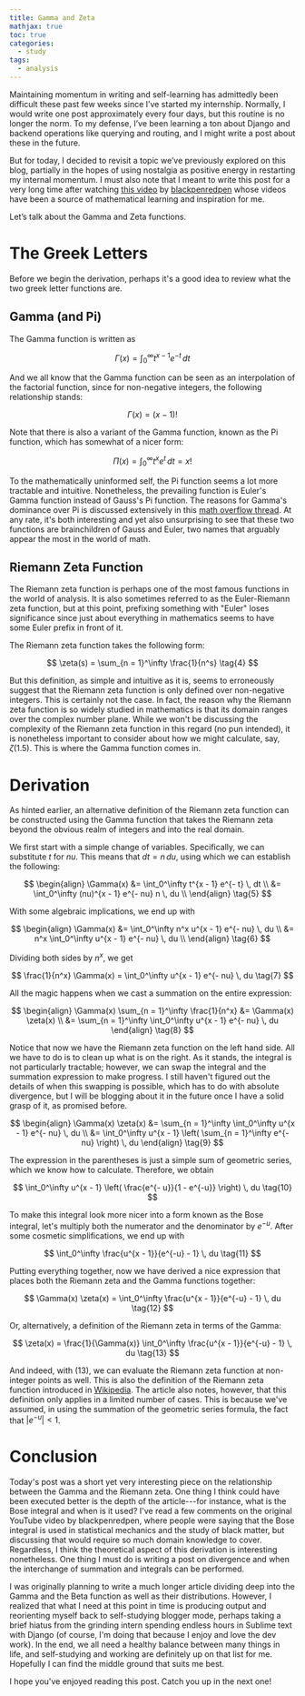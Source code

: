 ```yaml
---
title: Gamma and Zeta
mathjax: true
toc: true
categories:
  - study
tags:
  - analysis
---
```


Maintaining momentum in writing and self-learning has admittedly been difficult these past few weeks since I’ve started my internship. Normally, I would write one post approximately every four days, but this routine is no longer the norm. To my defense, I’ve been learning a ton about Django and backend operations like querying and routing, and I might write a post about these in the future. 

But for today, I decided to revisit a topic we’ve previously explored on this blog, partially in the hopes of using nostalgia as positive energy in restarting my internal momentum. I must also note that I meant to write this post for a very long time after watching [this video](https://www.youtube.com/watch?v=ctG4YgMs74w) by [blackpenredpen](https://www.youtube.com/channel/UC_SvYP0k05UKiJ_2ndB02IA) whose videos have been a source of mathematical learning and inspiration for me. 

Let’s talk about the Gamma and Zeta functions.

# The Greek Letters

Before we begin the derivation, perhaps it's a good idea to review what the two greek letter functions are.

## Gamma (and Pi)

The Gamma function is written as 


$$
\Gamma(x) = \int_0^\infty t^{x - 1} e^{- t} \, dt \tag{1}
$$



And we all know that the Gamma function can be seen as an interpolation of the factorial function, since for non-negative integers, the following relationship stands:


$$
\Gamma(x) = (x - 1)! \tag{2}
$$


Note that there is also a variant of the Gamma function, known as the Pi function, which has somewhat of a nicer form:


$$
\Pi(x) = \int_0^\infty t^x e^t \, dt = x! \tag{3}
$$


To the mathematically uninformed self, the Pi function seems a lot more tractable and intuitive. Nonetheless, the prevailing function is Euler's Gamma function instead of Gauss's Pi function. The reasons for Gamma's dominance over Pi is discussed extensively in this [math overflow thread](https://mathoverflow.net/questions/20960/why-is-the-gamma-function-shifted-from-the-factorial-by-1). At any rate, it's both interesting and yet also unsurprising to see that these two functions are brainchildren of Gauss and Euler, two names that arguably appear the most in the world of math.

## Riemann Zeta Function

The Riemann zeta function is perhaps one of the most famous functions in the world of analysis. It is also sometimes referred to as the Euler-Riemann zeta function, but at this point, prefixing something with "Euler" loses significance since just about everything in mathematics seems to have some Euler prefix in front of it. 

The Riemann zeta function takes the following form:


$$
\zeta(s) = \sum_{n = 1}^\infty \frac{1}{n^s} \tag{4}
$$


But this definition, as simple and intuitive as it is, seems to erroneously suggest that the Riemann zeta function is only defined over non-negative integers. This is certainly not the case. In fact, the reason why the Riemann zeta function is so widely studied in mathematics is that its domain ranges over the complex number plane. While we won't be discussing the complexity of the Riemann zeta function in this regard (no pun intended), it is nonetheless important to consider about how we might calculate, say, $\zeta(1.5)$. This is where the Gamma function comes in.

# Derivation

As hinted earlier, an alternative definition of the Riemann zeta function can be constructed using the Gamma function that takes the Riemann zeta beyond the obvious realm of integers and into the real domain. 

We first start with a simple change of variables. Specifically, we can substitute $t$ for $nu$. This means that $dt = n \,du$, using which we can establish the following:


$$
\begin{align}
\Gamma(x) 
&= \int_0^\infty t^{x - 1} e^{- t} \, dt \\
&= \int_0^\infty (nu)^{x - 1} e^{- nu} n \, du \\
\end{align}
\tag{5}
$$


With some algebraic implications, we end up with


$$
\begin{align}
\Gamma(x) 
&= \int_0^\infty n^x u^{x - 1} e^{- nu} \, du \\
&= n^x \int_0^\infty  u^{x - 1} e^{- nu} \, du \\
\end{align}
\tag{6}
$$


Dividing both sides by $n^x$, we get


$$
\frac{1}{n^x} \Gamma(x) = \int_0^\infty  u^{x - 1} e^{- nu} \, du \tag{7}
$$


All the magic happens when we cast a summation on the entire expression:


$$
\begin{align}
\Gamma(x) \sum_{n = 1}^\infty \frac{1}{n^x} 
&= \Gamma(x) \zeta(x) \\
&= \sum_{n = 1}^\infty \int_0^\infty  u^{x - 1} e^{- nu} \, du 
\end{align}
\tag{8}
$$


Notice that now we have the Riemann zeta function on the left hand side. All we have to do is to clean up what is on the right. As it stands, the integral is not particularly tractable; however, we can swap the integral and the summation expression to make progress. I still haven't figured out the details of when this swapping is possible, which has to do with absolute divergence, but I will be blogging about it in the future once I have a solid grasp of it, as promised before. 


$$
\begin{align}
\Gamma(x) \zeta(x) 
&= \sum_{n = 1}^\infty \int_0^\infty  u^{x - 1} e^{- nu} \, du \\
&= \int_0^\infty  u^{x - 1} \left( \sum_{n = 1}^\infty e^{- nu} \right) \, du 
\end{align}
\tag{9}
$$


The expression in the parentheses is just a simple sum of geometric series, which we know how to calculate. Therefore, we obtain


$$
\int_0^\infty  u^{x - 1} \left( \frac{e^{- u}}{1 - e^{-u}} \right) \, du \tag{10}
$$


To make this integral look more nicer into a form known as the Bose integral, let's multiply both the numerator and the denominator by $e^{- u}$. After some cosmetic simplifications, we end up with


$$
\int_0^\infty \frac{u^{x - 1}}{e^{-u} - 1}  \, du \tag{11}
$$


Putting everything together, now we have derived a nice expression that places both the Riemann zeta and the Gamma functions together:


$$
\Gamma(x) \zeta(x) = \int_0^\infty \frac{u^{x - 1}}{e^{-u} - 1}  \, du \tag{12}
$$


Or, alternatively, a definition of the Riemann zeta in terms of the Gamma:


$$
\zeta(x) = \frac{1}{\Gamma(x)} \int_0^\infty \frac{u^{x - 1}}{e^{-u} - 1}  \, du \tag{13}
$$


And indeed, with (13), we can evaluate the Riemann zeta function at non-integer points as well. This is also the definition of the Riemann zeta function introduced in [Wikipedia](https://en.wikipedia.org/wiki/Riemann_zeta_function#Definition). The article also notes, however, that this definition only applies in a limited number of cases. This is because we've assumed, in using the summation of the geometric series formula, the fact that $\lvert e^{-u} \rvert < 1$.   

# Conclusion

Today's post was a short yet very interesting piece on the relationship between the Gamma and the Riemann zeta. One thing I think could have been executed better is the depth of the article---for instance, what is the Bose integral and when is it used? I've read a few comments on the original YouTube video by blackpenredpen, where people were saying that the Bose integral is used in statistical mechanics and the study of black matter, but discussing that would require so much domain knowledge to cover. Regardless, I think the theoretical aspect of this derivation is interesting nonetheless. One thing I must do is writing a post on divergence and when the interchange of summation and integrals can be performed. 

I was originally planning to write a much longer article dividing deep into the Gamma and the Beta function as well as their distributions. However, I realized that what I need at this point in time is producing output and reorienting myself back to self-studying blogger mode, perhaps taking a brief hiatus from the grinding intern spending endless hours in Sublime text with Django (of course, I'm doing that because I enjoy and love the dev work). In the end, we all need a healthy balance between many things in life, and self-studying and working are definitely up on that list for me. Hopefully I can find the middle ground that suits me best. 

I hope you've enjoyed reading this post. Catch you up in the next one!